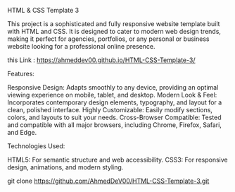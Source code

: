 HTML & CSS Template 3

This project is a sophisticated and fully responsive website template built with HTML and CSS. It is designed to cater to modern web design trends, making it perfect for agencies, portfolios, or any personal or business website looking for a professional online presence.

this Link : https://ahmeddev00.github.io/HTML-CSS-Template-3/

Features:

Responsive Design: Adapts smoothly to any device, providing an optimal viewing experience on mobile, tablet, and desktop.
Modern Look & Feel: Incorporates contemporary design elements, typography, and layout for a clean, polished interface.
Highly Customizable: Easily modify sections, colors, and layouts to suit your needs.
Cross-Browser Compatible: Tested and compatible with all major browsers, including Chrome, Firefox, Safari, and Edge.


Technologies Used:

HTML5: For semantic structure and web accessibility.
CSS3: For responsive design, animations, and modern styling.


git clone https://github.com/AhmedDeV00/HTML-CSS-Template-3.git
